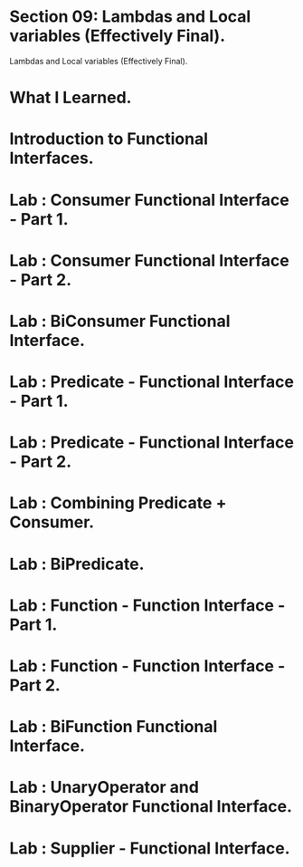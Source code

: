 # Section 09: Lambdas and Local variables (Effectively Final). 

Lambdas and Local variables (Effectively Final).

# What I Learned.

# Introduction to Functional Interfaces.
# Lab : Consumer Functional Interface - Part 1.
# Lab : Consumer Functional Interface - Part 2.
# Lab : BiConsumer Functional Interface.
# Lab : Predicate - Functional Interface - Part 1.
# Lab : Predicate - Functional Interface - Part 2.
# Lab : Combining Predicate + Consumer.
# Lab : BiPredicate.
# Lab : Function - Function Interface - Part 1.
# Lab : Function - Function Interface - Part 2.
# Lab : BiFunction Functional Interface.
# Lab : UnaryOperator and BinaryOperator Functional Interface.
# Lab : Supplier - Functional Interface.